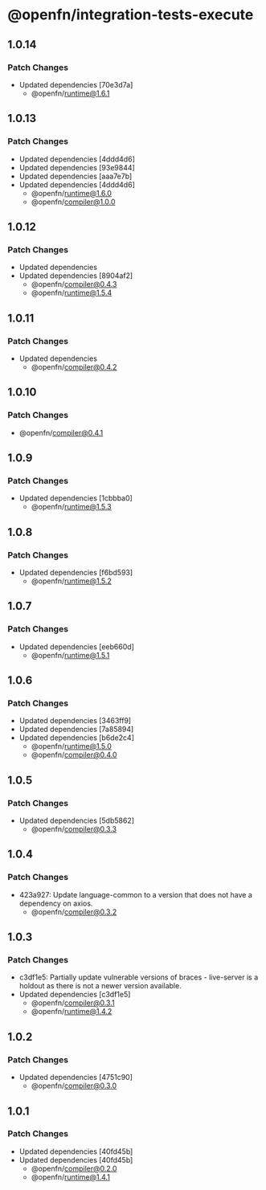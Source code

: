 # @openfn/integration-tests-execute

## 1.0.14

### Patch Changes

- Updated dependencies [70e3d7a]
  - @openfn/runtime@1.6.1

## 1.0.13

### Patch Changes

- Updated dependencies [4ddd4d6]
- Updated dependencies [93e9844]
- Updated dependencies [aaa7e7b]
- Updated dependencies [4ddd4d6]
  - @openfn/runtime@1.6.0
  - @openfn/compiler@1.0.0

## 1.0.12

### Patch Changes

- Updated dependencies
- Updated dependencies [8904af2]
  - @openfn/compiler@0.4.3
  - @openfn/runtime@1.5.4

## 1.0.11

### Patch Changes

- Updated dependencies
  - @openfn/compiler@0.4.2

## 1.0.10

### Patch Changes

- @openfn/compiler@0.4.1

## 1.0.9

### Patch Changes

- Updated dependencies [1cbbba0]
  - @openfn/runtime@1.5.3

## 1.0.8

### Patch Changes

- Updated dependencies [f6bd593]
  - @openfn/runtime@1.5.2

## 1.0.7

### Patch Changes

- Updated dependencies [eeb660d]
  - @openfn/runtime@1.5.1

## 1.0.6

### Patch Changes

- Updated dependencies [3463ff9]
- Updated dependencies [7a85894]
- Updated dependencies [b6de2c4]
  - @openfn/runtime@1.5.0
  - @openfn/compiler@0.4.0

## 1.0.5

### Patch Changes

- Updated dependencies [5db5862]
  - @openfn/compiler@0.3.3

## 1.0.4

### Patch Changes

- 423a927: Update language-common to a version that does not have a dependency on axios.
  - @openfn/compiler@0.3.2

## 1.0.3

### Patch Changes

- c3df1e5: Partially update vulnerable versions of braces - live-server is a holdout as there is not a newer version available.
- Updated dependencies [c3df1e5]
  - @openfn/compiler@0.3.1
  - @openfn/runtime@1.4.2

## 1.0.2

### Patch Changes

- Updated dependencies [4751c90]
  - @openfn/compiler@0.3.0

## 1.0.1

### Patch Changes

- Updated dependencies [40fd45b]
- Updated dependencies [40fd45b]
  - @openfn/compiler@0.2.0
  - @openfn/runtime@1.4.1
